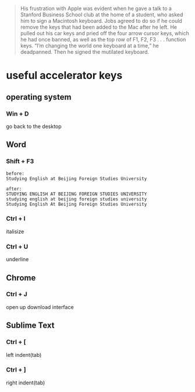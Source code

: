 >His frustration with Apple was evident when he gave a talk to a Stanford Business School club at the home of a student, who asked him to sign a Macintosh keyboard. Jobs agreed to do so if he could remove the keys that had been added to the Mac after he left. He pulled out his car keys and pried off the four arrow cursor keys, which he had once banned, as well as the top row of F1, F2, F3 . . . function keys. “I’m changing the world one keyboard at a time,” he deadpanned. Then he signed the mutilated keyboard.

# useful accelerator keys
## operating system
### Win + D
go back to the desktop

## Word
### Shift + F3
```
before:  
Studying English at Beijing Foreign Studies University

after:  
STUDYING ENGLISH AT BEIJING FOREIGN STUDIES UNIVERSITY
studying english at beijing foreign studies university
Studying English At Beijing Foreign Studies University
```

### Ctrl + I
italisize

### Ctrl + U
underline

## Chrome
### Ctrl + J
open up download interface

## Sublime Text
### Ctrl + [
left indent(tab)
### Ctrl + ]
right indent(tab)

